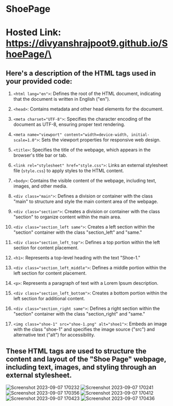 # ShoePage
# Hosted Link:  https://divyanshrajpoot9.github.io/ShoePage/\

##  Here's a description of the HTML tags used in your provided code:

1. `<html lang="en">`: Defines the root of the HTML document, indicating that the document is written in English ("en").

2. `<head>`: Contains metadata and other head elements for the document.

3. `<meta charset="UTF-8">`: Specifies the character encoding of the document as UTF-8, ensuring proper text rendering.

4. `<meta name="viewport" content="width=device-width, initial-scale=1.0">`: Sets the viewport properties for responsive web design.

5. `<title>`: Specifies the title of the webpage, which appears in the browser's title bar or tab.

6. `<link rel="stylesheet" href="style.css">`: Links an external stylesheet file (`style.css`) to apply styles to the HTML content.

7. `<body>`: Contains the visible content of the webpage, including text, images, and other media.

8. `<div class="main">`: Defines a division or container with the class "main" to structure and style the main content area of the webpage.

9. `<div class="section">`: Creates a division or container with the class "section" to organize content within the main area.

10. `<div class="section_left same">`: Creates a left section within the "section" container with the class "section_left" and "same."

11. `<div class="section_left_top">`: Defines a top portion within the left section for content placement.

12. `<h1>`: Represents a top-level heading with the text "Shoe-1."

13. `<div class="section_left_middle">`: Defines a middle portion within the left section for content placement.

14. `<p>`: Represents a paragraph of text with a Lorem Ipsum description.

15. `<div class="section_left_bottom">`: Creates a bottom portion within the left section for additional content.

16. `<div class="section_right same">`: Defines a right section within the "section" container with the class "section_right" and "same."

17. `<img class="shoe-1" src="shoe-1.png" alt="shoe1">`: Embeds an image with the class "shoe-1" and specifies the image source ("src") and alternative text ("alt") for accessibility.

## These HTML tags are used to structure the content and layout of the "Shoe Page" webpage, including text, images, and styling through an external stylesheet.


![Screenshot 2023-09-07 170232](https://github.com/divyanshrajpoot9/ShoePage/assets/114856467/da9fcc92-1e39-4550-b196-fa4749e0d46c)
![Screenshot 2023-09-07 170241](https://github.com/divyanshrajpoot9/ShoePage/assets/114856467/75a61eb0-d0c5-4a3e-bf67-1d5ba0ce93b4)
![Screenshot 2023-09-07 170356](https://github.com/divyanshrajpoot9/ShoePage/assets/114856467/b9b11c41-6740-4c9f-814f-a63c509ed8d3)
![Screenshot 2023-09-07 170412](https://github.com/divyanshrajpoot9/ShoePage/assets/114856467/ee4f0165-7fa9-48d2-8bba-375a4c5b31d0)
![Screenshot 2023-09-07 170423](https://github.com/divyanshrajpoot9/ShoePage/assets/114856467/d5e49dfb-ec07-4287-8522-7cedec5fe2ef)
![Screenshot 2023-09-07 170436](https://github.com/divyanshrajpoot9/ShoePage/assets/114856467/0e335260-7082-4342-9a34-2036ec281eb4)
